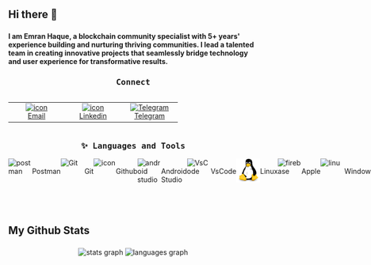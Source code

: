<h2 align="left">Hi there 👋</h2>

###

<h4 align="left">I am Emran Haque, a blockchain community specialist with 5+ years' experience building and nurturing thriving communities. I lead a talented team in creating innovative projects that seamlessly bridge technology and user experience for transformative results.</h4>

###



<h3 align="center"><samp>Connect</samp></h3>
    <div style="display: flex; align-items: flex-start; align: center">
        <table align="center">
            <tr>
                <td align="center" width="100">
                    <a href="mailto:emran.huk2016@gmail.com">
                        <img src="https://skillicons.dev/icons?i=gmail" alt="icon" width="45" height="45" />
                        <br>Email
                    </a>
                </td>
                <td align="center" width="100">
                    <a href="https://www.linkedin.com/in/emran-haque-903160162/" target="_blank">
                        <img src="https://skillicons.dev/icons?i=linkedin" alt="icon" width="45" height="45" />
                        <br>Linkedin
                    </a>
                </td>
                <td align="center" width="100">
                    <a href="https://t.me/emranrx" target="_blank">
                        <img src="https://www.svgrepo.com/show/354443/telegram.svg" width="45" height="45" alt="Telegram" />
                        <br>Telegram
                    </a>
                </td>
            </tr>
        </table>
        <br><br>
    </div>

<h3 align="center"><samp>✨ Languages and Tools</samp></h3>
<div style="display: flex; align-items: flex-start; align: center">
<table align="center">
  <tr>
    <td align="center" width="100">
      <img src="https://www.vectorlogo.zone/logos/flutterio/flutterio-icon.svg" alt="Flutter" width="45" height="45" />
      <br>Flutter
    </td>
    <td align="center" width="100">
      <img src="https://skillicons.dev/icons?i=figma" alt="Figma" width="45" height="45" />
      <br>Figma
    </td>
    <td align="center" width="100">
      <img src="https://upload.wikimedia.org/wikipedia/commons/7/70/Adobe_XD_CC_icon.svg" alt="Adobe XD" width="45" height="45" />
      <br>Adobe XD
    </td>
    <td align="center" width="100">
      <img src="https://upload.wikimedia.org/wikipedia/commons/f/fb/Adobe_Illustrator_CC_icon.svg" alt="Adobe Illustrator" width="45" height="45" />
      <br>Adobe Illustrator
    </td>
    <td align="center" width="100">
      <img src="https://upload.wikimedia.org/wikipedia/commons/e/e0/Canva_logo.svg" alt="Canva" width="45" height="45" />
      <br>Canva
    </td>
    <td align="center" width="100">
      <img src="https://upload.wikimedia.org/wikipedia/commons/9/98/Solidity_logo.svg" alt="Solidity" width="45" height="45" />
      <br>Solidity
    </td>
  </tr>
</table>



 <tr>
        <td align="center" width="100">
        <img src="https://skillicons.dev/icons?i=postman" width="48" height="48" alt="postman" />
      <br>Postman
    </td>
       <td align="center" width="100"> 
        <img src="https://user-images.githubusercontent.com/25181517/192108372-f71d70ac-7ae6-4c0d-8395-51d8870c2ef0.png" width="48" height="48" alt="Git" />
      <br>Git
    </td>
       <td align="center" width="100">
        <img src="https://skillicons.dev/icons?i=github" alt="icon" width="45" height="45" />
      <br>Github
    </td>
    <td align="center" width="100">
        <img src="https://skillicons.dev/icons?i=androidstudio" width="48" height="48" alt="android studio" />
      <br>Android Studio
    </td>
            <td align="center" width="100">
        <img src="https://skillicons.dev/icons?i=vscode" width="48" height="48" alt="VsCode" />
      <br>VsCode
    </td>
      <td align="center" width="100">
        <img src="https://raw.githubusercontent.com/devicons/devicon/master/icons/linux/linux-original.svg" width="48" height="48" alt="linu" />
      <br>Linux
    </td>
     <td align="center" width="100">
        <img src="https://skillicons.dev/icons?i=apple" width="48" height="48" alt="firebase" />
      <br>Apple
    </td>
     <td align="center" width="100">
        <img src="https://skillicons.dev/icons?i=windows" width="48" height="48" alt="linu" />
      <br>Windows
    </td>          
 </tr>
</table>
<br><br>
</div>




<h2 align="left">My Github Stats</h2>

###

<div align="center">
  <img src="https://github-readme-stats.vercel.app/api?username=hafizflow&hide_title=false&hide_rank=false&show_icons=true&include_all_commits=true&count_private=true&disable_animations=false&theme=dracula&locale=en&hide_border=false&order=1" height="150" alt="stats graph"  />
  <img src="https://github-readme-stats.vercel.app/api/top-langs?username=hafizflow&locale=en&hide_title=false&layout=compact&card_width=320&langs_count=5&theme=dracula&hide_border=false&order=2" height="150" alt="languages graph"  />
</div>

###

